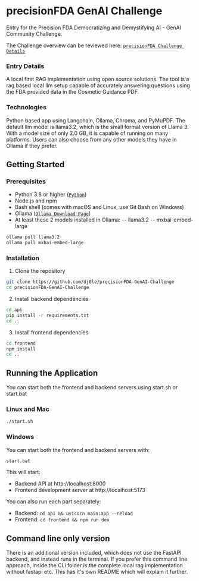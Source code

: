 # precisionFDA  GenAI Challenge
Entry for the Precision FDA Democratizing and Demystifying AI - GenAI Community Challenge.

The Challenge overview can be reviewed here:
[`precisionFDA Challenge Details`](https://precision.fda.gov/challenges/34/intro)

### Entry Details
A local first RAG implementation using open source solutions. The tool is a rag based local llm setup capable of accurately answering questions using the FDA provided data in the Cosmetic Guidance PDF.

### Technologies
Python based app using Langchain, Ollama, Chroma, and PyMuPDF. The default llm model is llama3.2, which is the small format version of Llama 3. With a model size of only 2.0 GB, it is capable of running on many platforms. Users can also choose from any other models they have in Ollama if they prefer.


## Getting Started

### Prerequisites
- Python 3.8 or higher ([`Python`](https://www.python.org/downloads/))
- Node.js and npm
- Bash shell (comes with macOS and Linux, use Git Bash on Windows)
- Ollama ([`Ollama Download Page`](https://ollama.com/download))
- At least these 2 models installed in Ollama:
-- llama3.2
-- mxbai-embed-large
```bash
ollama pull llama3.2
ollama pull mxbai-embed-large
```

### Installation
1. Clone the repository
```bash
git clone https://github.com/dj0le/precisionFDA-GenAI-Challenge
cd precisionFDA-GenAI-Challenge
```

2. Install backend dependencies
```bash
cd api
pip install -r requirements.txt
cd ..
```

3. Install frontend dependencies
```bash
cd frontend
npm install
cd ..
```

## Running the Application
You can start both the frontend and backend servers using start.sh or start.bat

### Linux and Mac
```bash
./start.sh
```
### Windows
You can start both the frontend and backend servers with:
```bash
start.bat
```

This will start:
- Backend API at http://localhost:8000
- Frontend development server at http://localhost:5173

You can also run each part separately:
- Backend: `cd api && uvicorn main:app --reload`
- Frontend: `cd frontend && npm run dev`


## Command line only version

There is an additional version included, which does not use the FastAPI backend, and instead runs in the terminal. If you prefer this command line approach, inside the CLi folder is the complete local rag implementation without fastapi etc. This has it's own README which will explain it further.
